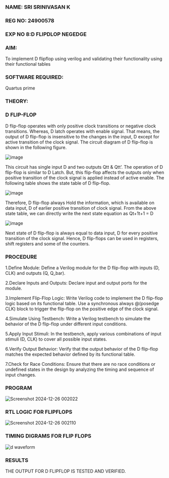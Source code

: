 ### NAME: SRI SRINIVASAN K
### REG NO: 24900578
### EXP NO 8:D FLIPDLOP NEGEDGE

### **AIM:**

To implement  D flipflop using verilog and validating their functionality using their functional tables

### **SOFTWARE REQUIRED:**

Quartus prime

### **THEORY:**

### **D FLIP-FLOP**

D flip-flop operates with only positive clock transitions or negative clock transitions. Whereas, D latch operates with enable signal. That means, the output of D flip-flop is insensitive to the changes in the input, D except for active transition of the clock signal. The circuit diagram of D flip-flop is shown in the following figure.

![image](https://github.com/naavaneetha/D-FLIPDLOP-NEGEDGE/assets/154305477/48c81fe8-bc3f-40e7-95e2-519fc155ad51)

This circuit has single input D and two outputs Qtt & Qtt’. The operation of D flip-flop is similar to D Latch. But, this flip-flop affects the outputs only when positive transition of the clock signal is applied instead of active enable. The following table shows the state table of D flip-flop.

![image](https://github.com/naavaneetha/D-FLIPDLOP-NEGEDGE/assets/154305477/e5f3fda7-68ec-4a3a-a0a4-cf6f9cc4ab55)

Therefore, D flip-flop always Hold the information, which is available on data input, D of earlier positive transition of clock signal. From the above state table, we can directly write the next state equation as Qt+1t+1 = D

![image](https://github.com/naavaneetha/D-FLIPDLOP-NEGEDGE/assets/154305477/8592c0d8-2917-4142-91b9-d6c30dd891d2)

Next state of D flip-flop is always equal to data input, D for every positive transition of the clock signal. Hence, D flip-flops can be used in registers, shift registers and some of the counters.

### **PROCEDURE**
1.Define Module: Define a Verilog module for the D flip-flop with inputs (D, CLK) and outputs (Q, Q_bar).

2.Declare Inputs and Outputs: Declare input and output ports for the module.

3.Implement Flip-Flop Logic: Write Verilog code to implement the D flip-flop logic based on its functional table. Use a synchronous always @(posedge CLK) block to trigger the flip-flop on the positive edge of the clock signal.

4.Simulate Using Testbench: Write a Verilog testbench to simulate the behavior of the D flip-flop under different input conditions.

5.Apply Input Stimuli: In the testbench, apply various combinations of input stimuli (D, CLK) to cover all possible input states.

6.Verify Output Behavior: Verify that the output behavior of the D flip-flop matches the expected behavior defined by its functional table.

7.Check for Race Conditions: Ensure that there are no race conditions or undefined states in the design by analyzing the timing and sequence of input changes.


### **PROGRAM**
![Screenshot 2024-12-26 002022](https://github.com/user-attachments/assets/e5615420-ec2e-469d-90c9-1d72f18cb601)



### **RTL LOGIC FOR FLIPFLOPS**
![Screenshot 2024-12-26 002110](https://github.com/user-attachments/assets/2d5b60ed-6585-4c58-adb2-4689657d964e)


### **TIMING DIGRAMS FOR FLIP FLOPS**
![d waveform](https://github.com/user-attachments/assets/f5ae4224-b5a4-4f78-bfaf-894cddd32b1a)


### **RESULTS**
THE OUTPUT FOR D FLIPFLOP IS TESTED AND VERIFIED.
